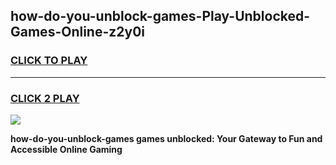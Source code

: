 
## how-do-you-unblock-games-Play-Unblocked-Games-Online-z2y0i
<h3>
<a href="https://premium76.site?title=how-do-you-unblock-games&ref=25A">CLICK TO PLAY</a></h3>
<hr>

<h3>
<a href="https://premium76.site?title=how-do-you-unblock-games&ref=25A">CLICK 2 PLAY</a>
  
</h3>

<a href="https://premium76.site?title=how-do-you-unblock-games&ref=25A"><img src="https://clearcache.store/games.png"></a>


**how-do-you-unblock-games games unblocked: Your Gateway to Fun and Accessible Online Gaming**
